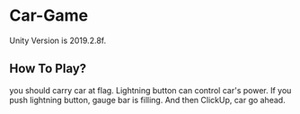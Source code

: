# Car-Game

Unity Version is 2019.2.8f.



## How To Play?

you should carry car at flag.
Lightning button can control car's power.
If you push lightning button, gauge bar is filling.
And then ClickUp, car go ahead.
